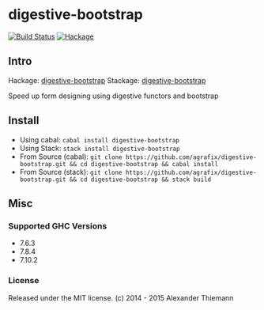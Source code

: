 digestive-bootstrap
=====

[![Build Status](https://travis-ci.org/agrafix/digestive-bootstrap.svg)](https://travis-ci.org/agrafix/digestive-bootstrap)
[![Hackage](https://img.shields.io/hackage/v/digestive-bootstrap.svg)](http://hackage.haskell.org/package/digestive-bootstrap)

## Intro

Hackage: [digestive-bootstrap](http://hackage.haskell.org/package/digestive-bootstrap)
Stackage: [digestive-bootstrap](https://www.stackage.org/package/digestive-bootstrap)

Speed up form designing using digestive functors and bootstrap


## Install

* Using cabal: `cabal install digestive-bootstrap`
* Using Stack: `stack install digestive-bootstrap`
* From Source (cabal): `git clone https://github.com/agrafix/digestive-bootstrap.git && cd digestive-bootstrap && cabal install`
* From Source (stack): `git clone https://github.com/agrafix/digestive-bootstrap.git && cd digestive-bootstrap && stack build`


## Misc

### Supported GHC Versions

* 7.6.3
* 7.8.4
* 7.10.2

### License

Released under the MIT license.
(c) 2014 - 2015 Alexander Thiemann

